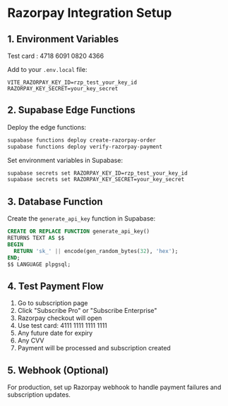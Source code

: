 # Razorpay Integration Setup

## 1. Environment Variables

Test card : 4718 6091 0820 4366

Add to your `.env.local` file:

```env
VITE_RAZORPAY_KEY_ID=rzp_test_your_key_id
RAZORPAY_KEY_SECRET=your_key_secret
```

## 2. Supabase Edge Functions

Deploy the edge functions:

```bash
supabase functions deploy create-razorpay-order
supabase functions deploy verify-razorpay-payment
```

Set environment variables in Supabase:

```bash
supabase secrets set RAZORPAY_KEY_ID=rzp_test_your_key_id
supabase secrets set RAZORPAY_KEY_SECRET=your_key_secret
```

## 3. Database Function

Create the `generate_api_key` function in Supabase:

```sql
CREATE OR REPLACE FUNCTION generate_api_key()
RETURNS TEXT AS $$
BEGIN
  RETURN 'sk_' || encode(gen_random_bytes(32), 'hex');
END;
$$ LANGUAGE plpgsql;
```

## 4. Test Payment Flow

1. Go to subscription page
2. Click "Subscribe Pro" or "Subscribe Enterprise"
3. Razorpay checkout will open
4. Use test card: 4111 1111 1111 1111
5. Any future date for expiry
6. Any CVV
7. Payment will be processed and subscription created

## 5. Webhook (Optional)

For production, set up Razorpay webhook to handle payment failures and subscription updates.